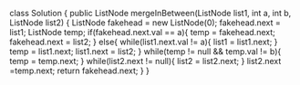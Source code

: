 class Solution {
public ListNode mergeInBetween(ListNode list1, int a, int b, ListNode list2) {
ListNode fakehead = new ListNode(0);
fakehead.next = list1;
ListNode temp;
if(fakehead.next.val == a){
temp = fakehead.next;
fakehead.next = list2;
}
else{
while(list1.next.val != a){
list1 = list1.next;
}
temp = list1.next;
list1.next = list2;
}
while(temp != null && temp.val != b){
temp = temp.next;
}
while(list2.next != null){
list2 = list2.next;
}
list2.next =temp.next;
return fakehead.next;
}
}